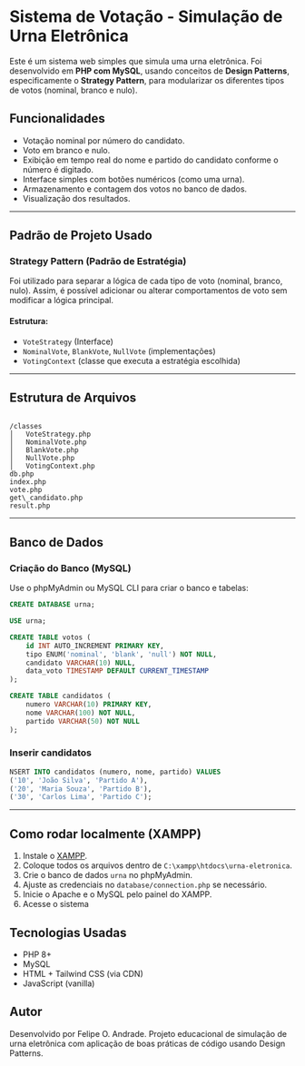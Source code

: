# Sistema de Votação - Simulação de Urna Eletrônica

Este é um sistema web simples que simula uma urna eletrônica. Foi desenvolvido em **PHP com MySQL**, usando conceitos de **Design Patterns**, especificamente o **Strategy Pattern**, para modularizar os diferentes tipos de votos (nominal, branco e nulo).

## Funcionalidades

- Votação nominal por número do candidato.
- Voto em branco e nulo.
- Exibição em tempo real do nome e partido do candidato conforme o número é digitado.
- Interface simples com botões numéricos (como uma urna).
- Armazenamento e contagem dos votos no banco de dados.
- Visualização dos resultados.

---

## Padrão de Projeto Usado

### **Strategy Pattern (Padrão de Estratégia)**

Foi utilizado para separar a lógica de cada tipo de voto (nominal, branco, nulo). Assim, é possível adicionar ou alterar comportamentos de voto sem modificar a lógica principal.

#### Estrutura:
- `VoteStrategy` (Interface)
- `NominalVote`, `BlankVote`, `NullVote` (implementações)
- `VotingContext` (classe que executa a estratégia escolhida)

---

## Estrutura de Arquivos

```

/classes
│   VoteStrategy.php
│   NominalVote.php
│   BlankVote.php
│   NullVote.php
│   VotingContext.php
db.php
index.php
vote.php
get\_candidato.php
result.php

````

---

## Banco de Dados

### Criação do Banco (MySQL)

Use o phpMyAdmin ou MySQL CLI para criar o banco e tabelas:

```sql
CREATE DATABASE urna;

USE urna;

CREATE TABLE votos (
    id INT AUTO_INCREMENT PRIMARY KEY,
    tipo ENUM('nominal', 'blank', 'null') NOT NULL,
    candidato VARCHAR(10) NULL,
    data_voto TIMESTAMP DEFAULT CURRENT_TIMESTAMP
);

CREATE TABLE candidatos (
    numero VARCHAR(10) PRIMARY KEY,
    nome VARCHAR(100) NOT NULL,
    partido VARCHAR(50) NOT NULL
);

````

### Inserir candidatos

```sql
NSERT INTO candidatos (numero, nome, partido) VALUES
('10', 'João Silva', 'Partido A'),
('20', 'Maria Souza', 'Partido B'),
('30', 'Carlos Lima', 'Partido C');
```

---

## Como rodar localmente (XAMPP)

1. Instale o [XAMPP](https://www.apachefriends.org/index.html).
2. Coloque todos os arquivos dentro de `C:\xampp\htdocs\urna-eletronica`.
3. Crie o banco de dados `urna` no phpMyAdmin.
4. Ajuste as credenciais no `database/connection.php` se necessário.
5. Inicie o Apache e o MySQL pelo painel do XAMPP.
6. Acesse o sistema


## Tecnologias Usadas

* PHP 8+
* MySQL
* HTML + Tailwind CSS (via CDN)
* JavaScript (vanilla)

## Autor

Desenvolvido por Felipe O. Andrade.
Projeto educacional de simulação de urna eletrônica com aplicação de boas práticas de código usando Design Patterns.
